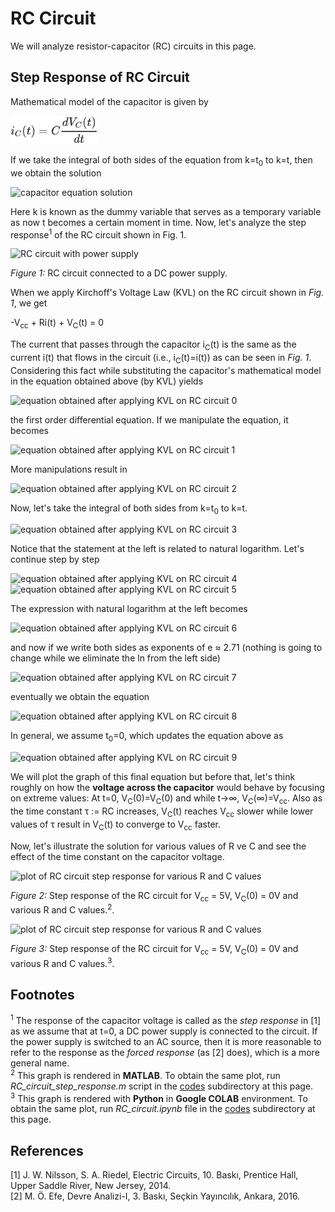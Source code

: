 # RC Circuit
We will analyze resistor-capacitor (RC) circuits in this page.
## Step Response of RC Circuit
Mathematical model of the capacitor is given by

<img src="denklemler/capacitor equation.JPG" alt="capacitor equation" height="45"/>

If we take the integral of both sides of the equation from k=t<sub>0</sub> to k=t, then we obtain the solution

<img src="equations/capacitor equation solution.JPG" alt="capacitor equation solution" height="60"/>

Here k is known as the dummy variable that serves as a temporary variable as now t becomes a certain moment in time. Now, let's analyze the step response<sup>1</sup> of the RC circuit shown in Fig. 1.

<img src="figures/RC circuit with Vcc.jpg" alt="RC circuit with power supply" height="300"/>

*Figure 1:* RC circuit connected to a DC power supply.

When we apply Kirchoff's Voltage Law (KVL) on the RC circuit shown in *Fig. 1*, we get

-V<sub>cc</sub> + Ri(t) + V<sub>C</sub>(t) = 0

The current that passes through the capacitor i<sub>C</sub>(t) is the same as the current i(t) that flows in the circuit (i.e., i<sub>C</sub>(t)=i(t)) as can be seen in *Fig. 1*. Considering this fact while substituting the capacitor's mathematical model in the equation obtained above (by KVL) yields

<img src="equations/KGY_result_0.JPG" alt="equation obtained after applying KVL on RC circuit 0" height="55"/>

the first order differential equation. If we manipulate the equation, it becomes

<img src="equations/KGY_result_1.JPG" alt="equation obtained after applying KVL on RC circuit 1" height="55"/>

More manipulations result in

<img src="equations/KGY_result_2.JPG" alt="equation obtained after applying KVL on RC circuit 2" height="55"/>

Now, let's take the integral of both sides from k=t<sub>0</sub> to k=t.

<img src="equations/KGY_result_3.JPG" alt="equation obtained after applying KVL on RC circuit 3" height="55"/>

Notice that the statement at the left is related to natural logarithm. Let's continue step by step

<img src="equations/KGY_result_4.JPG" alt="equation obtained after applying KVL on RC circuit 4" height="60"/>

<img src="equations/KGY_result_5.JPG" alt="equation obtained after applying KVL on RC circuit 5" height="50"/>

The expression with natural logarithm at the left becomes

<img src="equations/KGY_result_6.JPG" alt="equation obtained after applying KVL on RC circuit 6" height="55"/>

and now if we write both sides as exponents of e ≈ 2.71 (nothing is going to change while we eliminate the ln from the left side)

<img src="equations/KGY_result_7.JPG" alt="equation obtained after applying KVL on RC circuit 7" height="55"/>

eventually we obtain the equation

<img src="equations/KGY_result_8.JPG" alt="equation obtained after applying KVL on RC circuit 8" height="50"/>

In general, we assume t<sub>0</sub>=0, which updates the equation above as

<img src="equations/KGY_result_9.JPG" alt="equation obtained after applying KVL on RC circuit 9" height="50"/>

We will plot the graph of this final equation but before that, let's think roughly on how the **voltage across the capacitor** would behave by focusing on extreme values: At t=0, V<sub>C</sub>(0)=V<sub>C</sub>(0) and while t→∞, V<sub>C</sub>(∞)=V<sub>cc</sub>. Also as the time constant τ := RC increases, V<sub>C</sub>(t) reaches V<sub>cc</sub> slower while lower values of τ result in V<sub>C</sub>(t) to converge to V<sub>cc</sub> faster.

Now, let's illustrate the solution for various values of R ve C and see the effect of the time constant on the capacitor voltage.

<img src="figures/step response of RC circuit.png" alt="plot of RC circuit step response for various R and C values" height="300"/>

*Figure 2:* Step response of the RC circuit for V<sub>cc</sub> = 5V, V<sub>C</sub>(0) = 0V and various R and C values.<sup>2</sup>.

<img src="figures/step response of RC circuit python.png" alt="plot of RC circuit step response for various R and C values" height="300"/>

*Figure 3:* Step response of the RC circuit for V<sub>cc</sub> = 5V, V<sub>C</sub>(0) = 0V and various R and C values.<sup>3</sup>.
## Footnotes
<sup>1</sup> The response of the capacitor voltage is called as the *step response* in [1] as we assume that at t=0, a DC power supply is connected to the circuit. If the power supply is switched to an AC source, then it is more reasonable to refer to the response as the *forced response* (as [2] does), which is a more general name.</br> 
<sup>2</sup> This graph is rendered in **MATLAB**. To obtain the same plot, run *RC_circuit_step_response.m* script in the [codes](https://github.com/gumushane-eem-eesec-440/RC-circuit/codes) subdirectory at this page.</br>
<sup>3</sup> This graph is rendered with **Python** in **Google COLAB** environment. To obtain the same plot, run *RC_circuit.ipynb* file in the [codes](https://github.com/gumushane-eem-eesec-440/RC-circuit/codes) subdirectory at this page.</br>
## References
[1] J. W. Nilsson, S. A. Riedel, Electric Circuits, 10. Baskı, Prentice Hall, Upper Saddle River, New Jersey, 2014.</br>
[2] M. Ö. Efe, Devre Analizi-I, 3. Baskı, Seçkin Yayıncılık, Ankara, 2016.
